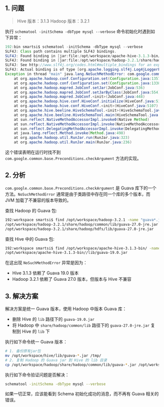 ## 1. 问题

> Hive 版本：3.1.3
> Hadoop 版本：3.2.1

执行 `schematool -initSchema -dbType mysql --verbose` 命令初始化时遇到如下异常：

```java
192:bin smartsi$ schematool -initSchema -dbType mysql --verbose
SLF4J: Class path contains multiple SLF4J bindings.
SLF4J: Found binding in [jar:file:/opt/workspace/apache-hive-3.1.3-bin/lib/log4j-slf4j-impl-2.17.1.jar!/org/slf4j/impl/StaticLoggerBinder.class]
SLF4J: Found binding in [jar:file:/opt/workspace/hadoop-3.2.1/share/hadoop/common/lib/slf4j-log4j12-1.7.25.jar!/org/slf4j/impl/StaticLoggerBinder.class]
SLF4J: See http://www.slf4j.org/codes.html#multiple_bindings for an explanation.
SLF4J: Actual binding is of type [org.apache.logging.slf4j.Log4jLoggerFactory]
Exception in thread "main" java.lang.NoSuchMethodError: com.google.common.base.Preconditions.checkArgument(ZLjava/lang/String;Ljava/lang/Object;)V
	at org.apache.hadoop.conf.Configuration.set(Configuration.java:1357)
	at org.apache.hadoop.conf.Configuration.set(Configuration.java:1338)
	at org.apache.hadoop.mapred.JobConf.setJar(JobConf.java:536)
	at org.apache.hadoop.mapred.JobConf.setJarByClass(JobConf.java:554)
	at org.apache.hadoop.mapred.JobConf.<init>(JobConf.java:448)
	at org.apache.hadoop.hive.conf.HiveConf.initialize(HiveConf.java:5144)
	at org.apache.hadoop.hive.conf.HiveConf.<init>(HiveConf.java:5107)
	at org.apache.hive.beeline.HiveSchemaTool.<init>(HiveSchemaTool.java:96)
	at org.apache.hive.beeline.HiveSchemaTool.main(HiveSchemaTool.java:1473)
	at sun.reflect.NativeMethodAccessorImpl.invoke0(Native Method)
	at sun.reflect.NativeMethodAccessorImpl.invoke(NativeMethodAccessorImpl.java:62)
	at sun.reflect.DelegatingMethodAccessorImpl.invoke(DelegatingMethodAccessorImpl.java:43)
	at java.lang.reflect.Method.invoke(Method.java:498)
	at org.apache.hadoop.util.RunJar.run(RunJar.java:323)
	at org.apache.hadoop.util.RunJar.main(RunJar.java:236)
```

这个错误表明在运行时找不到 `com.google.common.base.Preconditions.checkArgument` 方法的实现。

## 2. 分析

`com.google.common.base.Preconditions.checkArgument` 是 Guava 库下的一个方法。`NoSuchMethodError` 通常是由于类路径中存在同一个库的多个版本，而 JVM 加载了不兼容的版本导致的。

查找 Hadoop 的 Guava 包:
```bash
192:workspace smartsi$ find /opt/workspace/hadoop-3.2.1 -name "guava*.jar"
/opt/workspace/hadoop-3.2.1/share/hadoop/common/lib/guava-27.0-jre.jar
/opt/workspace/hadoop-3.2.1/share/hadoop/hdfs/lib/guava-27.0-jre.jar
```
查找 Hive 中的 Guava 包:
```bash
192:workspace smartsi$ find /opt/workspace/apache-hive-3.1.3-bin/ -name "guava*.jar"
/opt/workspace/apache-hive-3.1.3-bin//lib/guava-19.0.jar
```

在这出现 `NoSuchMethodError` 异常是因为：
- Hive 3.1.3 依赖了 Guava 19.0 版本
- Hadoop 3.2.1 依赖了 Guava 27.0 版本，但版本与 Hive 不兼容

## 3. 解决方案

解决方案是统一 Guava 版本，使用 Hadoop 中版本 Guava 库：
- 删除 Hive 的 `lib` 路径下的 `guava-19.0.jar`
- 将 Hadoop 中 `share/hadoop/common/lib` 路径下的 `guava-27.0-jre.jar` 复制到 Hive 的 `lib` 下

执行如下命令统一 Guava 版本：
```bash
# 1. 备份原有jar包
mv /opt/workspace/hive/lib/guava-*.jar /tmp/
# 2. 复制 Hadoop 的 Guava jar 到 Hive 的 lib 目录
cp /opt/workspace/hadoop/share/hadoop/common/lib/guava-*.jar /opt/workspace/hive/lib/
```

执行如下命令验证问题是否解决：
```bash
schematool -initSchema -dbType mysql --verbose
```
如果一切正常，应该能看到 Schema 初始化成功的消息，而不再有 Guava 相关的错误。
